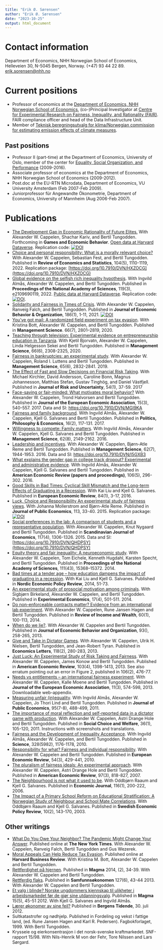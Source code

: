 ```yaml
---
title: "Erik Ø. Sørensen"
author: "Erik Ø. Sørensen"
date: "2023-10-25"
output: html_document 
---
```


# Contact information
Department of Economics, NHH Norwegian School of Economics, Helleveien 30, 
N-5045 Bergen, Norway. (+47) 93 44 22 89. <erik.sorensen@nhh.no>

# Current positions

- Professor of economics at the [Department of Economics, NHH Norwegian School of Economics](https://www.nhh.no/en/departments/economics/), (co-)Principal Investigator at [Centre for Experimental Research on Fairness, Inequality, and Rationality (FAIR)](https://www.nhh.no/en/research-centres/fair/). FAIR compliance officer and head of the Data Infrastructure Unit.
- Member of [Teknisk beregningsutvalg for klima/Norwegian commission for estimating emission effects of climate measures](https://tbuklima.no/).


## Past positions

- Professor II (part-time) at the Department of Economics, University of Oslo, member of the center for [Equality, Social Organization, and Performance](https://www.sv.uio.no/esop/english/) (2009-2016).
- Associate professor of economics at the Department of Economics, NHH Norwegian School of Economics (2009-2012).
- Post.doc at the EU-RTN Microdata, Department of Economics, VU University Amsterdam (Feb 2007-Feb 2009).
- Juniorprofessor für Angewandte Ökonometrie, Department of Economics, University of Mannheim (Aug 2006-Feb 2007).


# Publications
-  [The Development Gap in Economic Rationality of Future Elites.](https://doi.org/10.1016/j.geb.2023.10.005)  With Alexander W. Cappelen, Shachar Kariv, and Bertil Tungodden. Forthcoming in **Games and Economic Behavior**. [Open data at Harvard Dataverse](https://doi.org/10.7910/DVN/CCODET). Replication code: [![DOI](https://zenodo.org/badge/DOI/10.5281/zenodo.8367567.svg)](https://doi.org/10.5281/zenodo.8367567)
- [Choice and personal responsibility: What is a morally relevant choice?](https://doi.org/10.1162/rest_a_01010) With Alexander W. Cappelen, Sebastian Fest, and Bertil Tungodden. Published in **Review of Economics and Statistics**, 104(5), 1110-1119, 2022. Replication package: [https://doi.org/10.7910/DVN/HXZOCG](https://doi.org/10.7910/DVN/HXZOCG)
- [Global evidence on the selfish rich inequality hypothesis](https://doi.org/10.1073/pnas.2109690119). With Ingvild Almås, Alexander W. Cappelen, and Bertil Tungodden. Published in **Proceedings of the National Academy of Sciences**, 119(3), e2109690119, 2022. [Public data at Harvard Dataverse](https://doi.org/10.7910/DVN/ZEGFIT). Replication code: [![DOI](https://zenodo.org/badge/DOI/10.5281/zenodo.5656923.svg)](https://doi.org/10.5281/zenodo.5656923). 
- [Solidarity and Fairness in Times of Crisis](https://doi.org/10.1016/j.jebo.2021.03.017). With Alexander W. Cappelen, Ranveig Falch, and Bertil Tungodden. Published in **Journal of Economic Behavior & Organization**, 186(1), 1-11, 2021. [![DOI](https://zenodo.org/badge/DOI/10.5281/zenodo.7489056.svg)](https://doi.org/10.5281/zenodo.7489056)
- [You’ve got mail: A randomized field experiment on tax evasion](https://doi.org/10.1287/mnsc.2019.3390). With Kristina Bott, Alexander W. Cappelen, and Bertil Tungodden. Published in **Management Science**. 66(7), 2801–2819, 2020.
- [Teaching through television: Experimental evidence on entrepreneurship education in Tanzania](https://doi.org/10.1287/mnsc.2019.3321). With Kjetil Bjorvatn, Alexander W. Cappelen, Linda Helgesson Sekei and Bertil Tungodden. Published in **Management Science**, 66(6), 2308-2325, 2020.
- [Fairness in bankruptcies: an experimental study](https://doi.org/10.1287/mnsc.2018.3029). With Alexander W. Cappelen, Roland I. Luttens and Bertil Tungodden. Published in **Management Science**, 65(6), 2832-2841. 2019.
- [The Effect of Fast and Slow Decisions on Financial Risk Taking](https://doi.org/10.1007/s11166-017-9252-4). With Michael Kirchler, David Andersson, Caroline Bonn, Magnus Johannesson, Matthias Stefan, Gustav Tinghög, and Daniel Västfjell. Published in **Journal of Risk and Uncertainty**, 54(1), 37-59. 2017
- [Face-saving or fair-minded: What motivates moral behavior?](https://doi.org/10.1093/jeea/jvw014) With Alexander W. Cappelen, Trond Halvorsen and Bertil Tungodden.  Published in **Journal of the European Economic Association**, 15(3), 540-557. 2017. Data and SI: https://doi.org/10.7910/DVN/MGI9KA
- [Fairness and family background](https://doi.org/10.1177%2F1470594X15618966). With Ingvild Almås, Alexander W. Cappelen, Kjell G. Salvanes and Bertil Tungodden. Published in **Politics, Philosophy & Economics**, 16(2), 117-131. 2017.
- [Willingness to compete: Family matters](https://doi.org/10.1287/mnsc.2015.2244). With Ingvild Almås, Alexander W. Cappelen, Kjell G. Salvanes and Bertil Tungodden. Published in **Management Science**, 62(8), 2149-2162. 2016.
- [Leadership and incentives](https://doi.org/10.1287/mnsc.2015.2225). With Alexander W. Cappelen, Bjørn-Atle Reme and Bertil Tungodden. Published in **Management Science**, 62(7), 1944-1953. 2016. 
Data and SI: https://doi.org/10.7910/DVN/I5GXB3
- [What explains the gender gap in college track dropout? Experimental and administrative evidence](https://www.aeaweb.org/articles?id=10.1257/aer.p20161075). With  Ingvild Almås,  Alexander W. Cappelen, Kjell G. Salvanes and Bertil Tungodden. Published in **American Economic Review (papers and proceedings)**, 106(5), 296-302. 2016.
- [Good Skills in Bad Times: Cyclical Skill Mismatch and the Long-term Effects of Graduating in a Recession](https://doi.org/10.1016/j.euroecorev.2015.08.015). With Kai Liu and Kjell G. Salvanes. Published in **European Economic Review**, 84(1), 3-17, 2016.
- [Luck, Choice and Responsibility An experimental study of fairness views](https://doi.org/10.1016/j.jpubeco.2015.08.010). With Johanna Mollerstrom and Bjørn-Atle Reme. Published in **Journal of Public Economics**, 113, 33-40. 2015. Replication package: [![DOI](https://zenodo.org/badge/DOI/10.5281/zenodo.5658119.svg)](https://doi.org/10.5281/zenodo.5658119)
- [Social preferences in the lab: A comparison of students and a representative population](https://doi.org/10.1111/sjoe.12114). With Alexander W. Cappelen, Knut Nygaard and Bertil Tungodden. Published in **Scandinavian Journal of Economics**, 117(4), 1306-1326. 2015. Data and SI: [https://doi.org/10.7910/DVN/QHDPSY](https://doi.org/10.7910/DVN/QHDPSY)
- [Equity theory and fair inequality: A neuroeconomic study](https://doi.org/10.1073/pnas.1414602111). With  Alexander W. Cappelen, Tom Eichele, Kenneth Hugdahl, Karsten Specht, and Bertil Tungodden. Published in **Proceedings of the National Academy of Sciences**, 111(43), 15368–15372. 2014.
- [Bad times at a tender age – how education dampens the impact of graduating in a recession](https://www.stjornarradid.is/media/fjarmalaraduneyti-media/media/frettir/Nordic-Policy-Review-Consequences-of-Youth-Unemployment.pdf). With Kai Liu and Kjell G. Salvanes. Published in **Nordic Economic Policy Review**, 2014, 51-73.
- [An experimental study of prosocial motivation among criminals](https://doi.org/10.1007/s10683-013-9380-x). With Sigbjørn Birkeland, Alexander W. Cappelen, and Bertil Tungodden. Published in **Experimental Economics**, 17(4), 501-511. 2014.
- [Do non-enforceable contracts matter? Evidence from an international lab experiment](https://doi.org/10.1111/roiw.12099). With Alexander W. Cappelen, Rune Jansen Hagen and Bertil Tungodden. Published in **Review of Income and Wealth**, 60(1), 100-113, 2014.
- [When do we lie?](https://doi.org/10.1016/j.jebo.2013.03.037). With Alexander W. Cappelen and Bertil Tungodden. Published in **Journal of Economic Behavior and Organization**, 93(), 258-265, 2013.
- [Give and Take in Dictator Games](https://doi.org/10.1016/j.econlet.2012.10.030). With Alexander W. Cappelen, Ulrik H. Nielsen, Bertil Tungodden, and Jean-Robert Tyran. Published in **Economics Letters**, 118(2), 280-283, 2013.
- [Just Luck: An Experimental Study of Risk Taking and Fairness](https://www.aeaweb.org/articles?id=10.1257/aer.103.4.1398). With Alexander W. Cappelen, James Konow and Bertil Tungodden. Published in **American Economic Review**, 103(4), 1398-1413, 2013. See also erratum pointing out an error in Figure 2, published in 106(2), 476-77.
- [Needs vs entitlements – an international fairness experiment](https://onlinelibrary.wiley.com/doi/abs/10.1111/jeea.12000). With Alexander W. Cappelen, Kalle Moene and Bertil Tungodden. Published in **Journal of the European Economic Association**, 11(3), 574-598, 2013. Downloadable web-appendix.
- [Measuring unfair (in)equality](https://doi.org/10.1016/j.jpubeco.2010.11.002). With Ingvild Almås, Alexander W. Cappelen, Jo Thori Lind and Bertil Tungodden. Published in **Journal of Public Economics**, 95(7-8), 488-499, 2011.
- [The importance of moral reflection and self-reported data in a dictator game with production](https://doi.org/10.1007/s00355-010-0468-3). With Alexander W. Cappelen, Astri Drange Hole and Bertil Tungodden. Published in **Social Choice and Welfare**, 36(1), 105-120, 2011.  Instructions with screenshots and translations.
- [Fairness and the Development of Inequality Acceptance](https://science.sciencemag.org/content/328/5982/1176). With Ingvild Almås, Alexander W. Cappelen, and Bertil Tungodden. Published in **Science**, 328(5982), 1176-1178, 2010.
- [Responsibility for what? Fairness and individual responsibility](https://doi.org/10.1016/j.euroecorev.2009.08.005). With Alexander W. Cappelen and Bertil Tungodden. Published in **European Economic Review**, 54(3), 429-441, 2010.
- [The pluralism of fairness ideals: An experimental approach](https://www.jstor.org/stable/30035021). With Alexander W. Cappelen, Astri Drange Hole and Bertil Tungodden. Published in **American Economic Review**, 97(3), 818-827, 2007.
- [The Neighbourhood is not what it used to be](https://doi.org/10.1111/j.1468-0297.2006.01053.x). With Oddbjørn Raaum and Kjell G. Salvanes. Published in **Economic Journal**, 116(1), 200-222, 2006.
- [The Impact of a Primary School Reform on Educational Stratification: A Norwegian Study of Neighbour and School Mate Correlations](http://hdl.handle.net/11250/162854). With Oddbjørn Raaum and Kjell G. Salvanes. Published in **Swedish Economic Policy Review**, 10(2), 143-170, 2003.

## Other writings
- [What Do You Owe Your Neighbor? The Pandemic Might Change Your Answer](https://www.nytimes.com/interactive/2020/04/16/opinion/coronavirus-inequality-solidarity-poll.html). Published online at **The New York Times**. With Alexander W. Cappelen, Ranveig Falch, Bertil Tungodden and Gus Wezerek.
- [Moral Appeals Can Help Reduce Tax Evasion](https://hbr.org/2017/07/research-moral-appeals-can-help-reduce-tax-evasion). Published online at **Harvard Business Review**. With Kristina M. Bott, Alexander W. Cappelen and Bertil Tungodden. 
- [Rettferdighet på hjernen](https://www.magma.no/rettferdighet-pa-hjernen). Published in **Magma** 2014, (2), 34-39. With Alexander W. Cappelen and Bertil Tungodden.
- [Rettferdig flaks](https://www.samfunnsokonomene.no/content/uploads/2014/05/Samfunns%C3%B8konomen-nr-6-2013.pdf). Published in **Samfunnsøkonomen** 127(6), 43-44 2013. With Alexander W. Cappelen and Bertil Tungodden.
- [Et valg i blinde? Norske ungdommers kjennskap til ulikheter i arbeidsmarkedet før de gjør sine utdanningsvalg](https://www.magma.no/et-valg-i-blinde). Published in **Magma** 15(5), 45-51 2012. With Kjell G. Salvanes and  Ingvild Almås.
- [Lærer økonomer av sine feil?](https://www.sv.uio.no/esop/forskning/aktuelt/i-media/dokumenter/dokumenter-2012/sorensen_bt_30072012.pdf) Published in **Bergens Tidende**, 30. juli 2012.
- Sultkatastrofer og nødhjelp. Published in Fordeling og vekst i fattige land, (ed. Rune Jansen Hagen and Karl R. Pedersen). Fagbokforlaget, 1999. With Bertil Tungodden.
- Krysseie og eierkonsentrasjon i det norsk-svenske kraftmarkedet. SNF-rapport 15/98. With Nils-Henrik M von der Fehr, Tore Nilssen and Lars Sørgard.
